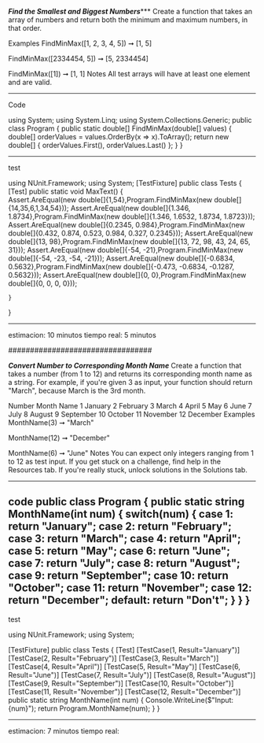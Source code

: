 *****Find the Smallest and Biggest Numbers********
Create a function that takes an array of numbers and return both the minimum and maximum numbers, in that order.

Examples
FindMinMax([1, 2, 3, 4, 5]) ➞ [1, 5]

FindMinMax([2334454, 5]) ➞ [5, 2334454]

FindMinMax([1]) ➞ [1, 1]
Notes
All test arrays will have at least one element and are valid.

---------------------------


Code

using System;
using System.Linq;
using System.Collections.Generic;
public class Program 
{
    public static double[] FindMinMax(double[] values)
        {
            double[] orderValues = values.OrderBy(x => x).ToArray();
            return new double[] { orderValues.First(), orderValues.Last() };
    }
}

-------------
test

using NUnit.Framework;
using System;
[TestFixture]
public class Tests
{
    [Test]
  public static void MaxText()
    {    
      Assert.AreEqual(new double[]{1,54},Program.FindMinMax(new double[]{14,35,6,1,34,54}));
    Assert.AreEqual(new double[]{1.346, 1.8734},Program.FindMinMax(new double[]{1.346, 1.6532, 1.8734, 1.8723}));
    Assert.AreEqual(new double[]{0.2345, 0.984},Program.FindMinMax(new double[]{0.432, 0.874, 0.523, 0.984, 0.327, 0.2345}));
    Assert.AreEqual(new double[]{13, 98},Program.FindMinMax(new double[]{13, 72, 98, 43, 24, 65, 31}));
    Assert.AreEqual(new double[]{-54, -21},Program.FindMinMax(new double[]{-54, -23, -54, -21}));
    Assert.AreEqual(new double[]{-0.6834, 0.5632},Program.FindMinMax(new double[]{-0.473, -0.6834, -0.1287, 0.5632}));
    Assert.AreEqual(new double[]{0, 0},Program.FindMinMax(new double[]{0, 0, 0, 0}));
    
    }
}

-----
estimacion: 10 minutos
tiempo real: 5 minutos



#################################

*****Convert Number to Corresponding Month Name*****
Create a function that takes a number (from 1 to 12) and returns its corresponding month name as a string. For example, if you're given 3 as input, your function should return "March", because March is the 3rd month.

Number	Month Name
1	January
2	February
3	March
4	April
5	May
6	June
7	July
8	August
9	September
10	October
11	November
12	December
Examples
MonthName(3) ➞ "March"

MonthName(12) ➞ "December"

MonthName(6) ➞ "June"
Notes
You can expect only integers ranging from 1 to 12 as test input.
If you get stuck on a challenge, find help in the Resources tab.
If you're really stuck, unlock solutions in the Solutions tab.

--------
code
public class Program 
{
    public static string MonthName(int num) 
    {
			switch(num) {
				case 1: 
					return "January";
				case 2:
					return "February";
					case 3:
					return "March";
					case 4:
					return "April";
					case 5:
					return "May";
					case 6:
					return "June";
					case 7:
					return "July";
					case 8:
					return "August";
					case 9:
					return "September";
					case 10:
					return "October";
					case 11:
					return "November";
					case 12:
					return "December";
				default:
					return "Don't";
			}
    }
}
---------
test

using NUnit.Framework;
using System;

[TestFixture]
public class Tests
{
		[Test]
		[TestCase(1, Result="January")]
		[TestCase(2, Result="February")]
		[TestCase(3, Result="March")]
		[TestCase(4, Result="April")]
		[TestCase(5, Result="May")]
		[TestCase(6, Result="June")]
		[TestCase(7, Result="July")]
		[TestCase(8, Result="August")]
		[TestCase(9, Result="September")]
		[TestCase(10, Result="October")]
		[TestCase(11, Result="November")]
		[TestCase(12, Result="December")]
    public static string MonthName(int num) 
    {
				Console.WriteLine($"Input: {num}");
        return Program.MonthName(num);
    }
}

----------------
estimacion: 7 minutos
tiempo real:
